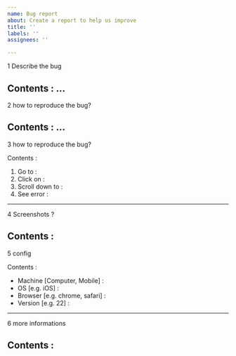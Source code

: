 ```yaml
---
name: Bug report
about: Create a report to help us improve
title: ''
labels: ''
assignees: ''

---
```


1 Describe the bug

Contents : ...
----------------------------------------------------------------------------------------------------------------------------------------
2 how to reproduce the bug?

Contents : ...
----------------------------------------------------------------------------------------------------------------------------------------
3 how to reproduce the bug?

Contents : 
1. Go to :
2. Click on :
3. Scroll down to :
4. See error :
----------------------------------------------------------------------------------------------------------------------------------------
4 Screenshots ?

Contents :
----------------------------------------------------------------------------------------------------------------------------------------
5 config

Contents : 
 - Machine [Computer, Mobile] :
 - OS [e.g. iOS] :
 - Browser [e.g. chrome, safari] :
 - Version [e.g. 22] :
----------------------------------------------------------------------------------------------------------------------------------------

6 more informations

Contents :
----------------------------------------------------------------------------------------------------------------------------------------
